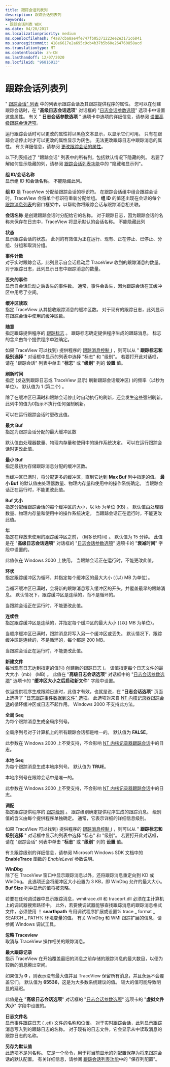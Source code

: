 ```yaml
---
title: 跟踪会话列表列
description: 跟踪会话列表列
keywords:
- 跟踪会话列表 WDK
ms.date: 04/20/2017
ms.localizationpriority: medium
ms.openlocfilehash: f4a87cba8ae4fe747fb05371223ee2e3171c6841
ms.sourcegitcommit: 418e6617e2a695c9cb4b37b5b60e264760858acd
ms.translationtype: MT
ms.contentlocale: zh-CN
ms.lasthandoff: 12/07/2020
ms.locfileid: "96816913"
---
```

# <a name="trace-session-list-columns"></a>跟踪会话列表列


" [跟踪会话" 列表](trace-session-list.md) 中的列表示跟踪会话及其跟踪提供程序的属性。 您可以在创建跟踪会话时，在 "**高级日志会话选项**" 对话框的 "[日志会话参数选项](log-session-parameter-options.md)" 选项卡中设置这些属性。 有关 " **日志会话参数选项** " 选项卡中选项的详细信息，请参阅 [设置高级跟踪会话选项](setting-advanced-trace-session-options.md)。

运行跟踪会话时可以更改的属性将以黑色文本显示，以显示它们可用。 只有在跟踪会话停止时才可以更改的属性显示为灰色。 无法更改跟踪日志中跟踪消息的属性。 有关详细信息，请参阅 [更改跟踪会话的属性](changing-the-properties-of-a-trace-session.md)。

以下列表描述了 "跟踪会话" 列表中的所有列，包括默认情况下隐藏的列。 若要了解如何显示隐藏的列，请参阅 [跟踪会话列表功能](trace-session-list-features.md)中的 "隐藏和显示列"。

<span id="Group_ID___Session_Name"></span><span id="group_id___session_name"></span><span id="GROUP_ID___SESSION_NAME"></span>**组 ID/会话名称**  
显示组 ID 和会话名称。 不能隐藏此列。

**组 ID** 是 TraceView 分配给跟踪会话的标识符。 在跟踪会话组中组合跟踪会话时，TraceView 会将单个标识符重新分配给组。 **组 ID** 的值还出现在会话的每个 [跟踪消息列表](trace-message-lists.md)的窗口框架中，以帮助你将跟踪会话与跟踪消息相关联。

**会话名称** 是创建跟踪会话时分配给它的名称。 对于跟踪日志，因为跟踪会话的名称未保存在日志中，TraceView 将显示默认的会话名称。 不能隐藏此列

<span id="State"></span><span id="state"></span><span id="STATE"></span>**状态**  
显示跟踪会话的状态。 此列的有效值为正在运行、现有、正在停止、已停止、分组、分组和取消分组。

<span id="Event_Count"></span><span id="event_count"></span><span id="EVENT_COUNT"></span>**事件计数**  
对于实时跟踪会话，此列显示自会话启动后 TraceView 收到的跟踪消息的数量。 对于跟踪日志，此列显示日志中跟踪消息的数量。

<span id="Lost_Events"></span><span id="lost_events"></span><span id="LOST_EVENTS"></span>**丢失的事件**  
显示自会话启动之后丢失的事件数。 通常，事件会丢失，因为跟踪会话在其缓冲区中用尽了空间。

<span id="Buffers_Read"></span><span id="buffers_read"></span><span id="BUFFERS_READ"></span>**缓冲区读取**  
指定 TraceView 从其接收跟踪消息的缓冲区数。 对于现有的跟踪日志，此列显示在跟踪会话中使用的缓冲区数。

<span id="Flags"></span><span id="flags"></span><span id="FLAGS"></span>**随意**  
指定跟踪提供程序的 [跟踪标志](trace-flags.md) 。 跟踪标志确定提供程序生成的跟踪消息。 标志的含义由每个提供程序单独确定。

如果 TraceView 可以找到) 提供程序的 [跟踪消息控制 (](trace-message-control-file.md) ，则可以从 " **跟踪标志和级别选择** " 对话框中显示的列表中选择 "标志" 和 "级别"。 若要打开此对话框，请在 "跟踪会话" 列表中单击 "**标志**" 或 "**级别**" 列的 **设置** 值。

<span id="Flush_Time"></span><span id="flush_time"></span><span id="FLUSH_TIME"></span>**刷新时间**  
指定 (发送到跟踪日志或 TraceView 显示) 刷新跟踪会话缓冲区)  (的频率（以秒为单位）。 默认值为 1 (第二个) 。

除了在缓冲区已满时和跟踪会话停止时自动执行的刷新，还会发生这些强制刷新。 此列中的值为0指示不执行任何强制刷新。

可以在运行跟踪会话时更改此值。

<span id="Max_Buf"></span><span id="max_buf"></span><span id="MAX_BUF"></span>**最大 Buf**  
指定为跟踪会话分配的最大缓冲区数

默认值由处理器数量、物理内存量和使用中的操作系统决定。 可以在运行跟踪会话时更改此值。

<span id="Min_Buf"></span><span id="min_buf"></span><span id="MIN_BUF"></span>**最小 Buf**  
指定最初为存储跟踪消息分配的缓冲区数。

当缓冲区已满时，将分配更多的缓冲区，直到它达到 **Max Buf** 列中指定的值。 **最小 Buf** 的默认值由处理器数量、物理内存量和使用中的操作系统确定。 当跟踪会话正在运行时，不能更改此值。

<span id="Buf_Size"></span><span id="buf_size"></span><span id="BUF_SIZE"></span>**Buf 大小**  
指定分配给跟踪会话的每个缓冲区的大小，以 kb 为单位 (KB) 。 默认值由处理器数量、物理内存量和使用中的操作系统决定。 当跟踪会话正在运行时，不能更改此值。

<span id="Age"></span><span id="age"></span><span id="AGE"></span>**年**  
指定在释放未使用的跟踪缓冲区之前， (用多长时间) 。 默认值为 15 分钟。 此值是在 "**高级日志会话选项**" 对话框的 "[日志会话参数选项](log-session-parameter-options.md)" 选项卡的 "**衰减时间**" 字段中设置的。

此值仅在 Windows 2000 上使用。 当跟踪会话正在运行时，不能更改此值。

<span id="Circular"></span><span id="circular"></span><span id="CIRCULAR"></span>**环状**  
指定跟踪缓冲区为循环，并指定每个缓冲区的最大大小 (（以) MB 为单位）。

当循环缓冲区已满时，会将新的跟踪消息写入缓冲区的开头，并覆盖最早的跟踪消息。 默认情况下，跟踪缓冲区是连续的，而不是循环的。

当跟踪会话正在运行时，不能更改此值。

<span id="Sequential"></span><span id="sequential"></span><span id="SEQUENTIAL"></span>**连续性**  
指定跟踪缓冲区是连续的，并指定每个缓冲区的最大大小 (（以) MB 为单位）。

当顺序缓冲区已满时，跟踪消息将写入另一个缓冲区或丢失。 默认情况下，跟踪缓冲区是连续的，不是循环的，每个都是 200 MB。

当跟踪会话正在运行时，不能更改此值。

<span id="New_File"></span><span id="new_file"></span><span id="NEW_FILE"></span>**新建文件**  
每当现有日志达到指定的值时) 创建新的跟踪日志 (。 该值指定每个日志文件的最大大小（mb） (MB) 。 此值在 "**高级日志会话选项**" 对话框中的 "[日志会话参数选项](log-session-parameter-options.md)" 选项卡的 "**缓冲区大小之后启动新文件**" 字段中设置。

仅当提供程序生成跟踪日志时，此值才有效，也就是说，在 "**日志会话选项**" 页面上选择了 "[日志跟踪事件数据到文件" 选项](basic-trace-session-options.md)。 此选项对来自 [NT 内核记录器跟踪会话](nt-kernel-logger-trace-session.md)的循环缓冲区或日志不起作用。 Windows 2000 不支持此方法。

<span id="Global_Seq"></span><span id="global_seq"></span><span id="GLOBAL_SEQ"></span>**全局 Seq**  
为每个跟踪消息生成全局序列号。

全局序列号对于计算机上的所有跟踪会话都是唯一的。 默认值为 **FALSE**。

此参数在 Windows 2000 上不受支持，不会影响 [NT 内核记录器跟踪会话](nt-kernel-logger-trace-session.md)中的日志。

<span id="Local_Seq"></span><span id="local_seq"></span><span id="LOCAL_SEQ"></span>**本地 Seq**  
为每个跟踪消息生成本地序列号。 默认值为 **TRUE**。

本地序列号在跟踪会话中是唯一的。

此参数在 Windows 2000 上不受支持，不会影响 [NT 内核记录器跟踪会话](nt-kernel-logger-trace-session.md)中的日志。

<span id="Level"></span><span id="level"></span><span id="LEVEL"></span>**调配**  
指定跟踪提供程序的 [跟踪级别](trace-level.md) 。 跟踪级别确定提供程序生成的跟踪消息。 级别值的含义由每个提供程序单独确定。 通常，它表示详细的详细信息级别。

如果 TraceView 可以找到) 提供程序的 [跟踪消息控制 (](trace-message-control-file.md) ，则可以从 " **跟踪标志和级别选择** " 对话框中显示的列表中选择 "标志" 和 "级别"。 若要打开此对话框，请在 "跟踪会话" 列表中单击 "**标志**" 或 "**级别**" 列的 **设置** 值。

有关跟踪级别的详细信息，请参阅 Microsoft Windows SDK 文档中的 **EnableTrace** 函数的 *EnableLevel* 参数说明。

<span id="WinDbg"></span><span id="windbg"></span><span id="WINDBG"></span>**WinDbg**  
除了在 TraceView 窗口中显示跟踪消息以外，还将跟踪消息重定向到 KD 或 WinDbg。 此选项还会将缓冲区大小设置为 3 KB，即 WinDbg 允许的最大大小。 **Buf Size** 列中显示的值将被忽略。

若要在任何调试器中显示跟踪消息，wmitrace.dll 和 traceprt.dll 必须在主计算机上的调试器搜索路径中。 此外，若要使调试器能够查找跟踪消息的跟踪消息格式文件，必须使用 **！ searthpath** 专用调试程序扩展或设置% trace \_ format \_ SEARCH \_ PATH% 环境变量的值。 有关 WinDbg 和 WMI 跟踪扩展的信息，请参阅 Windows 调试工具。

<span id="Ignore_Traceview"></span><span id="ignore_traceview"></span><span id="IGNORE_TRACEVIEW"></span>**忽略 Traceview**  
取消与 TraceView 操作相关的跟踪消息。

<span id="Max_Trace_Records"></span><span id="max_trace_records"></span><span id="MAX_TRACE_RECORDS"></span>**最大跟踪记录**  
指示 TraceView 在开始覆盖最旧的消息之前存储的跟踪消息的最大数目，以便为较新的消息腾出空间。

如果值为 **0** ，则表示没有最大值并且 TraceView 保留所有消息，并且永远不会覆盖它们。 默认值为 **65536**，这是为大多数系统建议的值。 较大的值可能导致明显的延迟。

此值是在 "**高级日志会话选项**" 对话框的 "[日志会话参数选项](log-session-parameter-options.md)" 选项卡的 "**虚拟文件大小**" 字段中设置的。

<span id="Log_File_Name"></span><span id="log_file_name"></span><span id="LOG_FILE_NAME"></span>**日志文件名**  
显示事件跟踪日志 ( .etl) 文件的名称和位置。 对于实时跟踪会话，此列显示跟踪消息写入到的跟踪日志的名称。 对于现有的日志文件，它会显示从中读取消息的跟踪日志的名称。

<span id="Save_As_Default"></span><span id="save_as_default"></span><span id="SAVE_AS_DEFAULT"></span>**另存为默认值**  
此选项不是列名称。 它是一个命令，用于将当前显示的列配置保存为将来跟踪会话的默认配置。 有关详细信息，请参阅 [跟踪会话列表功能](trace-session-list-features.md)中的 "保存列配置"。

 

 





